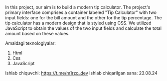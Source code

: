 In this project, our aim is to build a modern tip calculator. The project's primary interface comprises a container labeled "Tip Calculator" with two input fields: one for the bill amount and the other for the tip percentage. The tip calculator has a modern design that is styled using CSS. We utilized JavaScript to obtain the values of the two input fields and calculate the total amount based on these values.

Amaldagi texnologiyalar:

1. Html
2. Css
3. JavaScript

Ishlab chiquvchi: https://t.me/m1rzo_dev Ishlab chiqarilgan sana: 23.08.24
